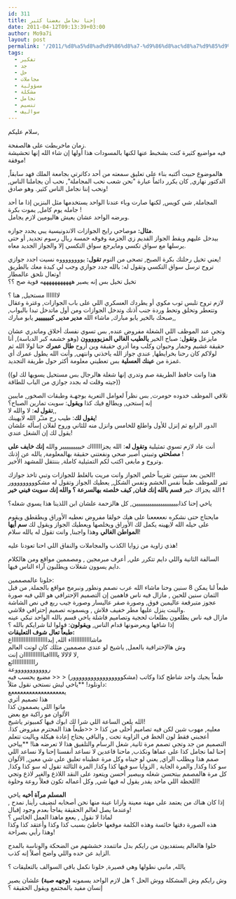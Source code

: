 ```yaml
---
id: 311
title: إحنا نجامل بعضنا كثير
date: 2011-04-12T09:13:39+03:00
author: Mo9a7i
layout: post
permalink: '/2011/%d8%a5%d8%ad%d9%86%d8%a7-%d9%86%d8%ac%d8%a7%d9%85%d9%84-%d8%a8%d8%b9%d8%b6%d9%86%d8%a7-%d9%83%d8%ab%d9%8a%d8%b1/'
tags:
  - تفكير
  - جد
  - حل
  - مجاملات
  - مسؤولية
  - مشكلة
  - نجامل
  - تنسيم
  - سواليف
---
```


سلام عليكم,

زمان ماخربطت على هالصفحة.  
فيه مواضيع كثيرة كنت بشخبط عنها لكنها بالمسودات هذا أولها إن شاء الله إنها تحشيشة موفقة!

هالموضوع حبيت أكتبه بناء على تعليق سمعته من أحد دكاترتي بجامعة الملك فهد سابقاً, الدكتور نهاري, كان يكرر دائماً عبارة "نحن شعب نحب المجاملة", نحب أن يجاملنا الناس, ونحب إننا نجامل الناس كثير. وهو صادق!

المجاملة, شي كويس, لكنها صارت وباء عندنا الواحد يستخدمها مثل البنزين إذا ما أحد جامله يوم كامل, يموت بكرة !  
وبرضه الواحد عشان يعيش هاليومين لازم يجامل.

**مثال:** موصاحي رايح الجوازات الاندونيسية يبي يجدد جوازه.  
بيدخل عليهم ويقط الجواز القديم زي الجزمة وفوقه خمسة ريال رسوم تجديد, أو حتى يرسلها مع سواق تكسي ومايرجع سواق التكسي إلا والجواز الجديد معاه.

يعني تخيل رحلتك بكرة الصبح, تصحى من النوم **تقول:** يووووووووه نسيت اجدد جوازي!  
تروح ترسل سواق التكسي وتقول له: بالله جدد جوازي وجب لي كبدة معك بالطريق وتعال نلحق عالمطار!  
تخيل تخيل بس إنه يصير هههههههههههه قوية صح ؟؟

لااااااا مستحيل, هنا ؟  
لازم تروح تلبس ثوب مكوي أو يطردك العسكري اللي على باب الجوازات, وغترة وعقال وتتعطر وتحلق وتحط وردة جنب أذنك وتدخل الجوازات ومن أول ماتدخل تبدا بالبواب, صبحك بالخير يابو مبارك, ماشاء الله **مدير مدير, كبيييييير** يابو مبارك,,

وتجي عند الموظف اللي الشغلة مفروض عنده, بس تسوي نفسك أخلاق وماتدري عشان مايزعل **وتقول**: صباح الخير **يالطيب الغالي المزيووووون** (وهو خشمه كبر الدباسة), أنا حقيقة غشيم وحمار وحيوان وكلب وما أدري حقيقة وين أروح **طال عمرك** حنا لولا الله ثم لولاكم  كان رحنا بخرايطها, عندي جواز الله ياخذني وانتهى, وأنت الله يطول عمرك أي غمزة من **عينك العسلية** بس تعطيني معلومة أكثر حول طريقة التجديد.

((هذا وانت حافظ الطريقة صم وتدري إنها شغلة هالرجال بس مستحيل يسويها لك لو جيته وقلت له بجدد جوازي من الباب للطاقة))

تلاقي الموظف خدوده حومرت, بس نظراً لعوامل التعرية بوجهـة وطبقات الصخور, مايبين إنه إستحى, ويطالع فيك كذا **ويقول**: سويت تمارين الصباح؟  
**تقول له**: لا والله لا,,  
**يقول لك**: طيب رح متـّر الله لايهينك!  
الدور الرابع ثم إنزل للأول واطلع للخامس وانزل منه للثاني وروح لفلان إسأله علشان يقول لك إن الشغل عندي!

أنت عاد لازم تسوي تمثيلية **وتقول له**: الله يجزااااااك خيييييييييير والله **إنك خايف على مصلحتي** وتبيني أصير صحي ونفعتني حقيقة بهالمعلومة, يالله عن إذنك !  
وتروح و  مابغى اكتب لكم التمثيلية كاملة, بننتقل للمشهد الأخير.

الحين بعد سنتين تقريباً خلص الجواز وانت مريت بالغلط للجوازات وتبي تاخذ جوازك!  
تمر للموظف طبعاً نفس الخشم ونفس الشكل, يعطيك الجواز وتقول له مشكووووووووور الله يجزاك خير **قسم بالله إنك فنان, كيف خلصته بهالسرعة ؟ والله إنك سويت فيني خير !**

ياخي إحنا كذابيييييييييييييييييييييين, كل هالزحمة علشان ابن اللذينا هذا يسوي شغله؟

مايحتاج حتى نشكره نعععععنا على هيك خولقا مفروض نعطيه الأوراق ويطقطق ويقوم على حيله الله لايهينه يكمل لك الأوراق ويخلصها ويعطيك الجواز ويقول لك **سم أيها المواطن الغالي** وهذا واجبنا, وانت تقول له يالله سلام!

هذي زاوية من زوايا الكذب والمجاملات والنفاق اللي احنا تعودنا عليه!

السالفة الثانية واللي دايم تتكرر علي, أعرف مبرمجين , ومصممين مواقع ومن هالكلام دايم يسوون شغلات ويطلبون آراء الناس فيها.

خلونا عالمصممين:  
طبعاً لنا يمكن 8 سنين وحنا ماشاء الله عرب نصمم ونطور ونبرمج مواقع بالجملة, من قبل الثمان سنين للحين , مازال فيه ناس فاهمين إن التصميم الإحترافي هو اللي فيه صورة عجوز متبرقعة عاليمين فوق, وصورة صقر عاليسار وصورة جيب ربع في نص الشاشة والبنت ينزل عليها مطر خفيف فلاش , ويسمونه تصميم إحترافي فلاشي.  
مازال فيه ناس يطلعون بطلعات لحجية وتصاميم فاشلة ياخي قسم بالله الواحد تبكي عينه إذا شافها ويعرضونها قدام الناس, **ويقولون**: قولوا لنا شرايكم بالله ؟  
**طبعاً تعال شوف التعليقات:**  
ماشااااااااااااء الله, إبداااااااااااااااااااااع  
وش هالإحترافية بالعمل, ياشيخ لو عندي مصممين مثلك كان لونت العالم  
لا لالالا يااااافناااااااااااان إنت,  
رااااااااااااائع  
روووووووووووعة  
طبعاً يجيك واحد شاطح كذا وكاتب (مشكووووووووووووووووور) < << مضيع يحسب فيه داونلود! **ياخي ليش نستحي نقول مثلاً:  
يععععععععععععععععععع  
هذا تصميم أثري  
ماتوا اللي يصممون كذا  
الألوان مو راكبة مع بعض  
الله يلعن الساعة اللي شرا لك ابوك فيها كمبيوتر ياشيخ!  
معليه, مهوب شين لكن فيه تصاميم أحلى من كذا < <<طبعاً هذا المحترم مفروض كذا. أعجبني فقط لون الخط في الزاوية تحت , والباقي يحتاج إعادة هيكلة وياليت تتعلم التصميم من جد وتجي تصمم مرة ثانية, شغل الرسام والتلفيق هذا لا تعرضه هنا! **يياخي إحنا لما نجامل كذا على عماها ونكذب, ماحنا قاعدين لا نساعد أنفسنا إحنا ولا نساعد اللي صمم هذا ويطلب الراي, يعني لو جيناه وكل مرة عطيناه تعليق على شي معين, الألوان سو كذا وكذا, والمرة الجاية , الزوايا سو فيها كذا وكذا, المرة الثالثة تقول له سو كذا وكذا, كل مرة هالمصمم بيتحسن شغله وبيصير أحسن ويتعود على النقد اللاذع والغير لاذع وتجي اللحظة اللي ماحد يقدر يقول له فيها شي, وكل أعماله تكون فعلاً روعة وحلوة!

**المسلم مرآة أخيه** ياخي  
إذا كان هناك من يعتمد على مهنة معينة وارانا عينة منها نحن أصحابه لنضيف رأينا, نمدح , وعندما يصل لعالم الحقيقة يفاجأ بعدم وجود إقبال!  
لماذا لا نقول , يععع ماهذا العمل الخائس ؟  
هذه الصورة دقتها خائسة وهذه الكلمة موقعها خاطئ بسبب كذا وكذا وأعتقد كذا وكذا وهذا رأيي بصراحة!

خلوا هالعالم يستفديون من رايكم بدل ماتتمدد خششهم من الضحكة والوناسة بالمدح الزايد عن حده واللي واضح أصلاً إنه كذب.

يالله, مانبي نطولها وهي قصيرة, خلونا نكمل باقي السوالف بالتعليقات ؟

وش رايكم وش المشكلة ووش الحل ؟ هل لازم الواحد يسمونه **(وجهه صبة)** علشان يصير إنسان مفيد بالمجتمع ويقول الحقيقة ؟